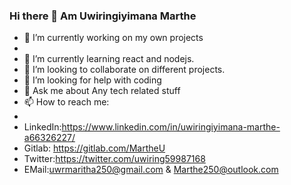 ### Hi there 👋 Am Uwiringiyimana Marthe



- 🔭 I’m currently working on my own projects
-  
- 🌱 I’m currently learning react and nodejs.
- 👯 I’m looking to collaborate on different projects.
- 🤔 I’m looking for help with coding 
- 💬 Ask me about Any tech related stuff
- 📫 How to reach me:
- 
- LinkedIn:https://www.linkedin.com/in/uwiringiyimana-marthe-a66326227/
- Gitlab: https://gitlab.com/MartheU
- Twitter:https://twitter.com/uwiring59987168
- EMail:uwrmaritha250@gmail.com & Marthe250@outlook.com




